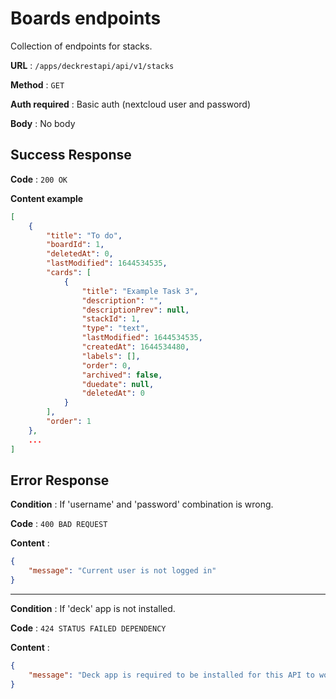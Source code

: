 # Boards endpoints

Collection of endpoints for stacks.

**URL** : `/apps/deckrestapi/api/v1/stacks`

**Method** : `GET`

**Auth required** : Basic auth (nextcloud user and password)

**Body** : No body

## Success Response

**Code** : `200 OK`

**Content example**

```json
[
    {
        "title": "To do",
        "boardId": 1,
        "deletedAt": 0,
        "lastModified": 1644534535,
        "cards": [
            {
                "title": "Example Task 3",
                "description": "",
                "descriptionPrev": null,
                "stackId": 1,
                "type": "text",
                "lastModified": 1644534535,
                "createdAt": 1644534480,
                "labels": [],
                "order": 0,
                "archived": false,
                "duedate": null,
                "deletedAt": 0
            }
        ],
        "order": 1
    },
    ...
]
```

## Error Response

**Condition** : If 'username' and 'password' combination is wrong.

**Code** : `400 BAD REQUEST`

**Content** :

```json
{
    "message": "Current user is not logged in"
}
```

---

**Condition** : If 'deck' app is not installed.

**Code** : `424 STATUS FAILED DEPENDENCY`

**Content** :

```json
{
    "message": "Deck app is required to be installed for this API to work"
}
```
